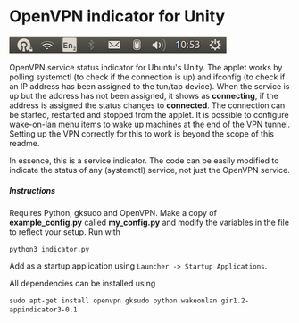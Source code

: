 # OpenVPN indicator for Unity

![screenshot](./pics/screenshot.png)

OpenVPN service status indicator for Ubuntu's Unity. The applet works by 
polling systemctl (to check if the connection is up) and ifconfig (to check if an 
IP address has been assigned to the tun/tap device). When the service is up but 
the address has not been assigned, it shows as __connecting__, if the address is 
assigned the status changes to __connected__. The connection can be started, 
restarted and stopped from the applet. It is possible to configure wake-on-lan
menu items to wake up machines at the end of the VPN tunnel. Setting up the VPN correctly 
for this to work is beyond the scope of this readme.

In essence, this is a service indicator. The code can be easily modified to 
indicate the status of any (systemctl) service, not just the OpenVPN service.

##### Instructions

Requires Python, gksudo and OpenVPN. Make a copy of __example_config.py__ called 
__my_config.py__ and modify the variables in the file to reflect your setup. Run with 
```
python3 indicator.py
```

Add as a startup application using `Launcher -> Startup Applications`.

All dependencies can be installed using
```
sudo apt-get install openvpn gksudo python wakeonlan gir1.2-appindicator3-0.1
``` 